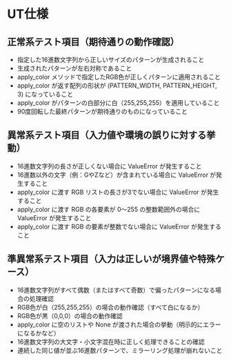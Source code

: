 # UT仕様
## 正常系テスト項目（期待通りの動作確認）
- 指定した16進数文字列から正しいサイズのパターンが生成されること
- 生成されたパターンが左右対称であること
- apply_color メソッドで指定したRGB色が正しくパターンに適用されること
- apply_color が返す配列の形状が (PATTERN_WIDTH, PATTERN_HEIGHT, 3) になっていること
- apply_color がパターンの白部分に白（255,255,255）を適用していること
- 90度回転した最終パターンが期待通りのものになっていること

## 異常系テスト項目（入力値や環境の誤りに対する挙動）
- 16進数文字列の長さが正しくない場合に ValueError が発生すること
- 16進数以外の文字（例：GやZなど）が含まれている場合に ValueError が発生すること
- apply_color に渡す RGB リストの長さが3でない場合に ValueError が発生すること
- apply_color に渡す RGB の各要素が 0〜255 の整数範囲外の場合に ValueError が発生すること
- apply_color に渡す RGB の要素が整数でない場合に ValueError が発生すること

## 準異常系テスト項目（入力は正しいが境界値や特殊ケース）
- 16進数文字列がすべて偶数（またはすべて奇数）で偏ったパターンになる場合の処理確認
- RGB色が白（255,255,255）の場合の動作確認（すべて白になるか）
- RGB色が黒（0,0,0）の場合の動作確認
- apply_color に空のリストや None が渡された場合の挙動（明示的にエラーになるかなど）
- 16進数文字列の大文字・小文字混在時に正しく処理できることの確認
- 連続した同じ値が並ぶ16進数パターンで、ミラーリング処理が崩れないこと